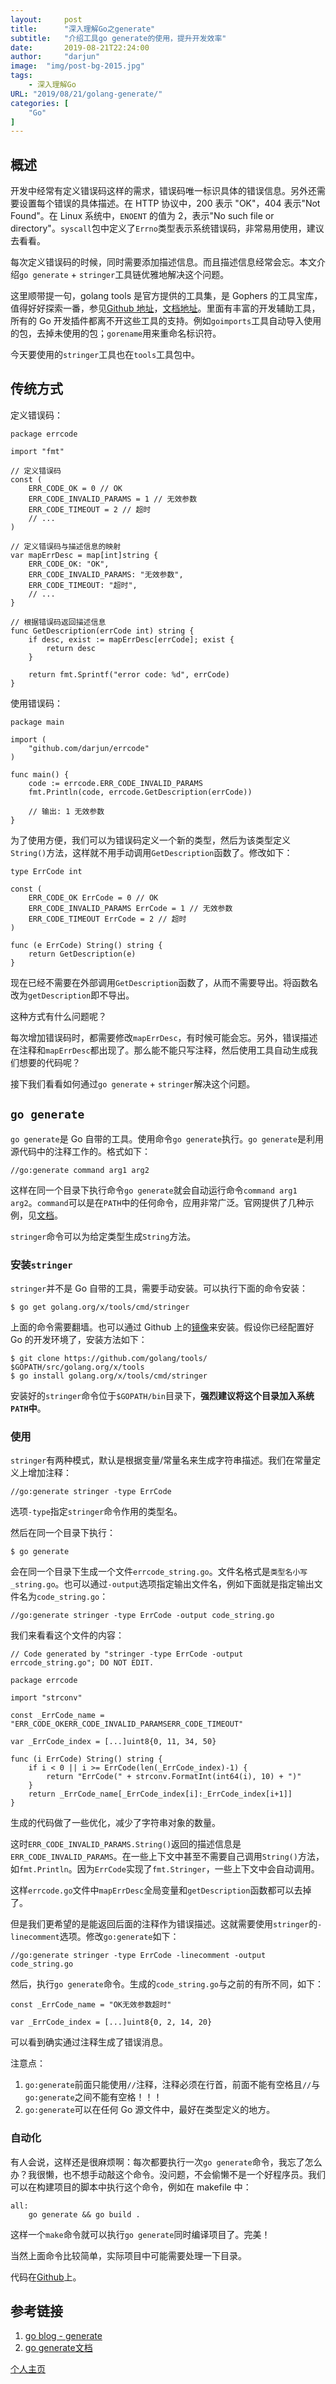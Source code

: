 ```yaml
---
layout:		post
title:		"深入理解Go之generate"
subtitle: 	"介绍工具go generate的使用，提升开发效率"
date:		2019-08-21T22:24:00
author:		"darjun"
image:	"img/post-bg-2015.jpg"
tags:
    - 深入理解Go
URL: "2019/08/21/golang-generate/"
categories: [ 
    "Go"
]
---
```


## 概述

开发中经常有定义错误码这样的需求，错误码唯一标识具体的错误信息。另外还需要设置每个错误的具体描述。在 HTTP 协议中，200 表示 "OK"，404 表示"Not Found"。在 Linux 系统中，`ENOENT` 的值为 2，表示"No such file or directory"。`syscall`包中定义了`Errno`类型表示系统错误码，非常易用使用，建议去看看。

每次定义错误码的时候，同时需要添加描述信息。而且描述信息经常会忘。本文介绍`go generate` + `stringer`工具链优雅地解决这个问题。

这里顺带提一句，golang tools 是官方提供的工具集，是 Gophers 的工具宝库，值得好好探索一番，参见[Github 地址](https://github.com/golang/tools/)，[文档地址](https://godoc.org/golang.org/x/tools)。里面有丰富的开发辅助工具，所有的 Go 开发插件都离不开这些工具的支持。例如`goimports`工具自动导入使用的包，去掉未使用的包；`gorename`用来重命名标识符。

今天要使用的`stringer`工具也在`tools`工具包中。

## 传统方式

定义错误码：

```
package errcode

import "fmt"

// 定义错误码
const (
    ERR_CODE_OK = 0 // OK
    ERR_CODE_INVALID_PARAMS = 1 // 无效参数
    ERR_CODE_TIMEOUT = 2 // 超时
    // ...
)

// 定义错误码与描述信息的映射
var mapErrDesc = map[int]string {
    ERR_CODE_OK: "OK",
    ERR_CODE_INVALID_PARAMS: "无效参数",
    ERR_CODE_TIMEOUT: "超时",
    // ...
}

// 根据错误码返回描述信息
func GetDescription(errCode int) string {
    if desc, exist := mapErrDesc[errCode]; exist {
        return desc
    }
    
    return fmt.Sprintf("error code: %d", errCode)
}
```

使用错误码：

```
package main

import (
    "github.com/darjun/errcode"
)

func main() {
    code := errcode.ERR_CODE_INVALID_PARAMS
    fmt.Println(code, errcode.GetDescription(errCode))
    
    // 输出: 1 无效参数
}
```

为了使用方便，我们可以为错误码定义一个新的类型，然后为该类型定义`String()`方法，这样就不用手动调用`GetDescription`函数了。修改如下：

```
type ErrCode int

const (
    ERR_CODE_OK ErrCode = 0 // OK
    ERR_CODE_INVALID_PARAMS ErrCode = 1 // 无效参数
    ERR_CODE_TIMEOUT ErrCode = 2 // 超时
)

func (e ErrCode) String() string {
    return GetDescription(e)
}
```

现在已经不需要在外部调用`GetDescription`函数了，从而不需要导出。将函数名改为`getDescription`即不导出。

这种方式有什么问题呢？

每次增加错误码时，都需要修改`mapErrDesc`，有时候可能会忘。另外，错误描述在注释和`mapErrDesc`都出现了。那么能不能只写注释，然后使用工具自动生成我们想要的代码呢？

接下我们看看如何通过`go generate` + `stringer`解决这个问题。

## `go generate`

`go generate`是 Go 自带的工具。使用命令`go generate`执行。`go generate`是利用源代码中的注释工作的。格式如下：

```
//go:generate command arg1 arg2
```

这样在同一个目录下执行命令`go generate`就会自动运行命令`command arg1 arg2`。`command`可以是在`PATH`中的任何命令，应用非常广泛。官网提供了几种示例，见[文档](https://docs.google.com/document/d/1V03LUfjSADDooDMhe-_K59EgpTEm3V8uvQRuNMAEnjg/edit#heading=h.j6dsjy94dn2q)。

`stringer`命令可以为给定类型生成`String`方法。

### 安装`stringer`

`stringer`并不是 Go 自带的工具，需要手动安装。可以执行下面的命令安装：

```
$ go get golang.org/x/tools/cmd/stringer
```

上面的命令需要翻墙。也可以通过 Github 上的[镜像](https://github.com/golang/tools/)来安装。假设你已经配置好 Go 的开发环境了，安装方法如下：

```
$ git clone https://github.com/golang/tools/ $GOPATH/src/golang.org/x/tools
$ go install golang.org/x/tools/cmd/stringer
```

安装好的`stringer`命令位于`$GOPATH/bin`目录下，**强烈建议将这个目录加入系统`PATH`中**。

### 使用

`stringer`有两种模式，默认是根据变量/常量名来生成字符串描述。我们在常量定义上增加注释：

```
//go:generate stringer -type ErrCode
```

选项`-type`指定`stringer`命令作用的类型名。

然后在同一个目录下执行：

```
$ go generate
```

会在同一个目录下生成一个文件`errcode_string.go`。文件名格式是`类型名小写_string.go`。也可以通过`-output`选项指定输出文件名，例如下面就是指定输出文件名为`code_string.go`：

```
//go:generate stringer -type ErrCode -output code_string.go
```

我们来看看这个文件的内容：

```
// Code generated by "stringer -type ErrCode -output errcode_string.go"; DO NOT EDIT.

package errcode

import "strconv"

const _ErrCode_name = "ERR_CODE_OKERR_CODE_INVALID_PARAMSERR_CODE_TIMEOUT"

var _ErrCode_index = [...]uint8{0, 11, 34, 50}

func (i ErrCode) String() string {
	if i < 0 || i >= ErrCode(len(_ErrCode_index)-1) {
		return "ErrCode(" + strconv.FormatInt(int64(i), 10) + ")"
	}
	return _ErrCode_name[_ErrCode_index[i]:_ErrCode_index[i+1]]
}
```

生成的代码做了一些优化，减少了字符串对象的数量。

这时`ERR_CODE_INVALID_PARAMS.String()`返回的描述信息是`ERR_CODE_INVALID_PARAMS`。在一些上下文中甚至不需要自己调用`String()`方法，如`fmt.Println`。因为`ErrCode`实现了`fmt.Stringer`，一些上下文中会自动调用。

这样`errcode.go`文件中`mapErrDesc`全局变量和`getDescription`函数都可以去掉了。

但是我们更希望的是能返回后面的注释作为错误描述。这就需要使用`stringer`的`-linecomment`选项。修改`go:generate`如下：

```
//go:generate stringer -type ErrCode -linecomment -output code_string.go
```

然后，执行`go generate`命令。生成的`code_string.go`与之前的有所不同，如下：

```
const _ErrCode_name = "OK无效参数超时"

var _ErrCode_index = [...]uint8{0, 2, 14, 20}
```

可以看到确实通过注释生成了错误消息。

注意点：

1. `go:generate`前面只能使用`//`注释，注释必须在行首，前面不能有空格且`//`与`go:generate`之间不能有空格！！！
2. `go:generate`可以在任何 Go 源文件中，最好在类型定义的地方。

### 自动化

有人会说，这样还是很麻烦啊：每次都要执行一次`go generate`命令，我忘了怎么办？我很懒，也不想手动敲这个命令。没问题，不会偷懒不是一个好程序员。我们可以在构建项目的脚本中执行这个命令，例如在 makefile 中：

```
all:
    go generate && go build .
```

这样一个`make`命令就可以执行`go generate`同时编译项目了。完美！

当然上面命令比较简单，实际项目中可能需要处理一下目录。

代码在[Github](https://github.com/darjun/errcode)上。

## 参考链接

1. [go blog - generate](https://blog.golang.org/generate)
2. [go generate文档](https://docs.google.com/document/d/1V03LUfjSADDooDMhe-_K59EgpTEm3V8uvQRuNMAEnjg/edit#heading=h.j6dsjy94dn2q)

[个人主页](https://darjun.github.io)